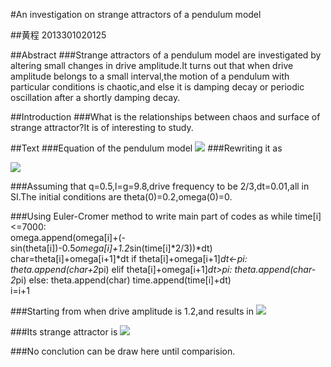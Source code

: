 #An investigation on strange attractors of a pendulum model

##黄程  2013301020125

##Abstract
###Strange attractors of a pendulum model are investigated by altering small changes in drive amplitude.It turns out that when drive amplitude belongs to a small interval,the motion of a pendulum with particular conditions is chaotic,and else it is damping decay or periodic oscillation after a shortly damping decay.

##Introduction
###What is the relationships between chaos and surface of strange attractor?It is of interesting to study.

##Text
###Equation of the pendulum model ![](https://raw.githubusercontent.com/chenghuang2016/computationalphysics_N2013301020125/master/%E7%AC%AC%E4%B9%9D%E6%AC%A1%E4%BD%9C%E4%B8%9A/formula.png)
###Rewriting it as 

![](https://raw.githubusercontent.com/chenghuang2016/computationalphysics_N2013301020125/master/%E7%AC%AC%E4%B9%9D%E6%AC%A1%E4%BD%9C%E4%B8%9A/Formula.png)

###Assuming that q=0.5,l=g=9.8,drive frequency to be 2/3,dt=0.01,all in SI.The initial conditions are theta(0)=0.2,omega(0)=0.

###Using Euler-Cromer method to write main part of codes as
    while time[i]<=7000:    
        omega.append(omega[i]+(-sin(theta[i])-0.5*omega[i]+1.2*sin(time[i]*2/3))*dt)
        char=theta[i]+omega[i+1]*dt
        if theta[i]+omega[i+1]*dt<-pi:        
            theta.append(char+2*pi)
        elif theta[i]+omega[i+1]*dt>pi:
            theta.append(char-2*pi)
        else:
            theta.append(char)
        time.append(time[i]+dt)    
        i=i+1

###Starting from when drive amplitude is 1.2,and results in
![](https://raw.githubusercontent.com/chenghuang2016/computationalphysics_N2013301020125/master/%E7%AC%AC%E4%B9%9D%E6%AC%A1%E4%BD%9C%E4%B8%9A/Fd%3D1.2.png)

###Its strange attractor is
![](https://raw.githubusercontent.com/chenghuang2016/computationalphysics_N2013301020125/master/%E7%AC%AC%E4%B9%9D%E6%AC%A1%E4%BD%9C%E4%B8%9A/FD%3D1.2.png)

###No conclution can be draw here until comparision.

